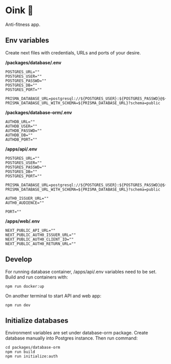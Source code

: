 # Oink :pig_nose:

Anti-fitness app.

## Env variables

Create next files with credentials, URLs and ports of your desire.

**/packages/database/.env**

```
POSTGRES_URL=""
POSTGRES_USER=""
POSTGRES_PASSWD=""
POSTGRES_DB=""
POSTGRES_PORT=""

PRISMA_DATABASE_URL=postgresql://${POSTGRES_USER}:${POSTGRES_PASSWD}@${POSTGRES_URL}:${POSTGRES_PORT}/${POSTGRES_DB}
PRISMA_DATABASE_URL_WITH_SCHEMA=${PRISMA_DATABASE_URL}?schema=public
```

**/packages/database-orm/.env**

```
AUTHDB_URL=""
AUTHDB_USER=""
AUTHDB_PASSWD=""
AUTHDB_DB=""
AUTHDB_PORT=""
```

**/apps/api/.env**

```
POSTGRES_URL=""
POSTGRES_USER=""
POSTGRES_PASSWD=""
POSTGRES_DB=""
POSTGRES_PORT=""

PRISMA_DATABASE_URL=postgresql://${POSTGRES_USER}:${POSTGRES_PASSWD}@${POSTGRES_URL}:${POSTGRES_PORT}/${POSTGRES_DB}
PRISMA_DATABASE_URL_WITH_SCHEMA=${PRISMA_DATABASE_URL}?schema=public

AUTH0_ISSUER_URL=""
AUTH0_AUDIENCE=""

PORT=""
```

**/apps/web/.env**

```
NEXT_PUBLIC_API_URL=""
NEXT_PUBLIC_AUTH0_ISSUER_URL=""
NEXT_PUBLIC_AUTH0_CLIENT_ID=""
NEXT_PUBLIC_AUTH0_RETURN_URL=""
```

## Develop

For running database container, /apps/api/.env variables need to be set. Build and run containers with:

```
npm run docker:up
```

On another terminal to start API and web app:

```
npm run dev
```

## Initialize databases

Environment variables are set under database-orm package. Create database manually into Postgres instance. Then run command:

```
cd packages/database-orm
npm run build
npm run initialize:auth
```
